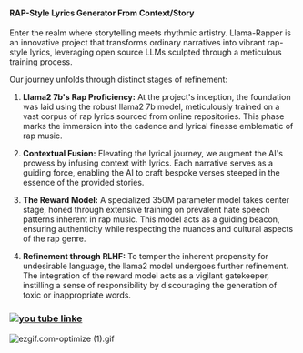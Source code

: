 #### RAP-Style Lyrics Generator From Context/Story
 

Enter the realm where storytelling meets rhythmic artistry. Llama-Rapper is an innovative project that transforms ordinary narratives into vibrant rap-style lyrics, leveraging open source LLMs sculpted through a meticulous training process.

Our journey unfolds through distinct stages of refinement:

1. **Llama2 7b's Rap Proficiency:** At the project's inception, the foundation was laid using the robust llama2 7b model, meticulously trained on a vast corpus of rap lyrics sourced from online repositories. This phase marks the immersion into the cadence and lyrical finesse emblematic of rap music.

2. **Contextual Fusion:** Elevating the lyrical journey, we augment the AI's prowess by infusing context with lyrics. Each narrative serves as a guiding force, enabling the AI to craft bespoke verses steeped in the essence of the provided stories.

3. **The Reward Model:** A specialized 350M parameter model takes center stage, honed through extensive training on prevalent hate speech patterns inherent in rap music. This model acts as a guiding beacon, ensuring authenticity while respecting the nuances and cultural aspects of the rap genre.

4. **Refinement through RLHF:** To temper the inherent propensity for undesirable language, the llama2 model undergoes further refinement. The integration of the reward model acts as a vigilant gatekeeper, instilling a sense of responsibility by discouraging the generation of toxic or inappropriate words.
### [![you tube linke](https://img.youtube.com/vi/VIDEO_ID/0.jpg)](https://youtu.be/v6-qTlTr_ZQ)
![ezgif.com-optimize (1).gif](ezgif.com-optimize.gif)


 

